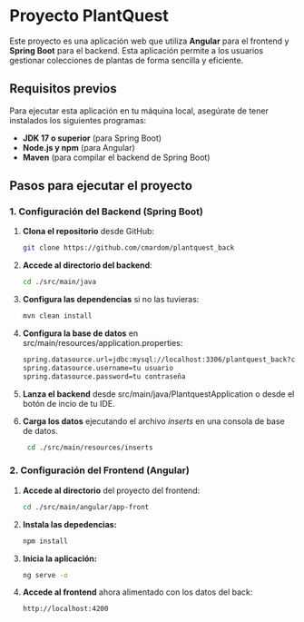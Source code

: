 # Proyecto PlantQuest

Este proyecto es una aplicación web que utiliza **Angular** para el frontend y **Spring Boot** para el backend. Esta aplicación permite a los usuarios gestionar colecciones de plantas de forma sencilla y eficiente.

## Requisitos previos

Para ejecutar esta aplicación en tu máquina local, asegúrate de tener instalados los siguientes programas:

- **JDK 17 o superior** (para Spring Boot)
- **Node.js y npm** (para Angular)
- **Maven** (para compilar el backend de Spring Boot)

## Pasos para ejecutar el proyecto

### 1. Configuración del Backend (Spring Boot)

1. **Clona el repositorio** desde GitHub:

   ```bash
   git clone https://github.com/cmardom/plantquest_back
2. **Accede al directorio del backend**:
    ```bash
   cd ./src/main/java


3. **Configura las dependencias** si no las tuvieras:
    ```bash
    mvn clean install


4. **Configura la base de datos** en src/main/resources/application.properties:
    ```bash
    spring.datasource.url=jdbc:mysql://localhost:3306/plantquest_back?createDatabaseIfNotExist=true
    spring.datasource.username=tu usuario
    spring.datasource.password=tu contraseña

5. **Lanza el backend** desde src/main/java/PlantquestApplication o desde el botón de incio de tu IDE.
6. **Carga los datos** ejecutando el archivo *inserts* en una consola de base de datos.
   ```bash
    cd ./src/main/resources/inserts


### 2. Configuración del Frontend (Angular)

1. **Accede al directorio** del proyecto del frontend:

   ```bash
   cd ./src/main/angular/app-front

2. **Instala las depedencias:** 

   ```bash
   npm install

3. **Inicia la aplicación:**

   ```bash
   ng serve -o

4. **Accede al frontend** ahora alimentado con los datos del back:
    ```bash
    http://localhost:4200
